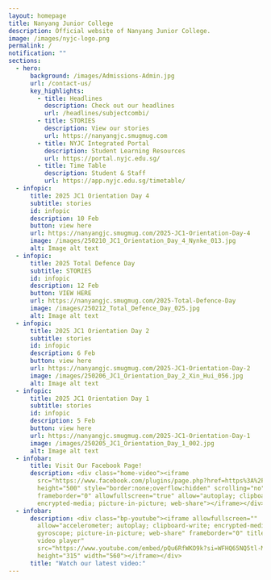 ```yaml
---
layout: homepage
title: Nanyang Junior College
description: Official website of Nanyang Junior College.
image: /images/nyjc-logo.png
permalink: /
notification: ""
sections:
  - hero:
      background: /images/Admissions-Admin.jpg
      url: /contact-us/
      key_highlights:
        - title: Headlines
          description: Check out our headlines
          url: /headlines/subjectcombi/
        - title: STORIES
          description: View our stories
          url: https://nanyangjc.smugmug.com
        - title: NYJC Integrated Portal
          description: Student Learning Resources
          url: https://portal.nyjc.edu.sg/
        - title: Time Table
          description: Student & Staff
          url: https://app.nyjc.edu.sg/timetable/
  - infopic:
      title: 2025 JC1 Orientation Day 4
      subtitle: stories
      id: infopic
      description: 10 Feb
      button: view here
      url: https://nanyangjc.smugmug.com/2025-JC1-Orientation-Day-4
      image: /images/250210_JC1_Orientation_Day_4_Nynke_013.jpg
      alt: Image alt text
  - infopic:
      title: 2025 Total Defence Day
      subtitle: STORIES
      id: infopic
      description: 12 Feb
      button: VIEW HERE
      url: https://nanyangjc.smugmug.com/2025-Total-Defence-Day
      image: /images/250212_Total_Defence_Day_025.jpg
      alt: Image alt text
  - infopic:
      title: 2025 JC1 Orientation Day 2
      subtitle: stories
      id: infopic
      description: 6 Feb
      button: view here
      url: https://nanyangjc.smugmug.com/2025-JC1-Orientation-Day-2
      image: /images/250206_JC1_Orientation_Day_2_Xin_Hui_056.jpg
      alt: Image alt text
  - infopic:
      title: 2025 JC1 Orientation Day 1
      subtitle: stories
      id: infopic
      description: 5 Feb
      button: view here
      url: https://nanyangjc.smugmug.com/2025-JC1-Orientation-Day-1
      image: /images/250205_JC1_Orientation_Day_1_002.jpg
      alt: Image alt text
  - infobar:
      title: Visit Our Facebook Page!
      description: <div class="home-video"><iframe
        src="https://www.facebook.com/plugins/page.php?href=https%3A%2F%2Fwww.facebook.com%2FNanyangjc%2F&tabs=timeline&width=340&height=500&small_header=false&adapt_container_width=true&hide_cover=false&show_facepile=true&appId"
        height="500" style="border:none;overflow:hidden" scrolling="no"
        frameborder="0" allowfullscreen="true" allow="autoplay; clipboard-write;
        encrypted-media; picture-in-picture; web-share"></iframe></div>
  - infobar:
      description: <div class="bp-youtube"><iframe allowfullscreen=""
        allow="accelerometer; autoplay; clipboard-write; encrypted-media;
        gyroscope; picture-in-picture; web-share" frameborder="0" title="YouTube
        video player"
        src="https://www.youtube.com/embed/pQu6RfWKO9k?si=WFHQ65NQ5tl-M84f"
        height="315" width="560"></iframe></div>
      title: "Watch our latest video:"
---
```

